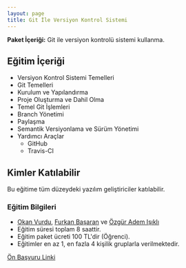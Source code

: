 ```yaml
---
layout: page
title: Git İle Versiyon Kontrol Sistemi
---
```


**Paket İçeriği:** Git ile versiyon kontrolü sistemi kullanma.

## Eğitim İçeriği

- Versiyon Kontrol Sistemi Temelleri
- Git Temelleri
- Kurulum ve Yapılandırma
- Proje Oluşturma ve Dahil Olma
- Temel Git İşlemleri
- Branch Yönetimi
- Paylaşma
- Semantik Versiyonlama ve Sürüm Yönetimi
- Yardımcı Araçlar
	- GitHub
	- Travis-CI

## Kimler Katılabilir

Bu eğitime tüm düzeydeki yazılım geliştiriciler katılabilir.

### Eğitim Bilgileri

- [Okan Vurdu](http://okanvurdu.com), [Furkan Başaran](http://furkanbasaran.com) ve [Özgür Adem Işıklı](http://ozguradem.net)
- Eğitim süresi toplam 8 saattir.
- Eğitim paket ücreti 100 TL'dir (Öğrenci).
- Eğitimler en az 1, en fazla 4 kişilik gruplarla verilmektedir.

[Ön Başvuru Linki](https://docs.google.com/forms/d/1xXUi-JLKexceI8NzrQ6LmSWvArd0ptxGaB4zCbqeKfU/viewform?usp=send_form)